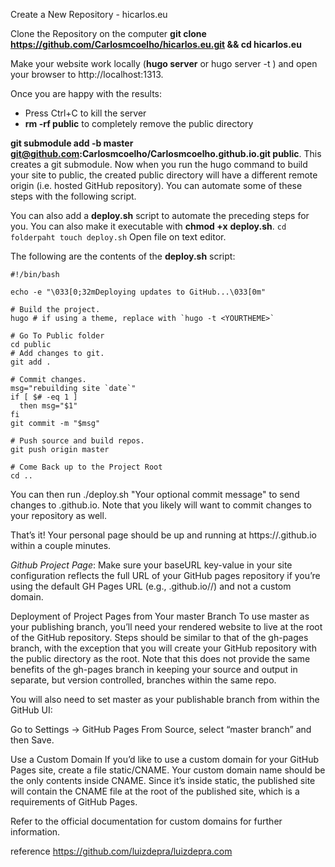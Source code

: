 Create a New Repository - hicarlos.eu

Clone the Repository on the computer
**git clone https://github.com/Carlosmcoelho/hicarlos.eu.git && cd hicarlos.eu**

Make your website work locally (**hugo server** or hugo server -t <YOURTHEME>) and open your browser to http://localhost:1313.
  
Once you are happy with the results:
- Press Ctrl+C to kill the server
- **rm -rf public** to completely remove the public directory

**git submodule add -b master git@github.com:Carlosmcoelho/Carlosmcoelho.github.io.git public**. 
This creates a git submodule. Now when you run the hugo command to build your site to public, the created public directory will have a different remote origin (i.e. hosted GitHub repository). You can automate some of these steps with the following script.

You can also add a **deploy.sh** script to automate the preceding steps for you. You can also make it executable with **chmod +x** **deploy.sh**.
``
cd folderpaht
touch deploy.sh
``
Open file on text editor.

The following are the contents of the **deploy.sh** script:
```
#!/bin/bash

echo -e "\033[0;32mDeploying updates to GitHub...\033[0m"

# Build the project.
hugo # if using a theme, replace with `hugo -t <YOURTHEME>`

# Go To Public folder
cd public
# Add changes to git.
git add .

# Commit changes.
msg="rebuilding site `date`"
if [ $# -eq 1 ]
  then msg="$1"
fi
git commit -m "$msg"

# Push source and build repos.
git push origin master

# Come Back up to the Project Root
cd ..
```
You can then run ./deploy.sh "Your optional commit message" to send changes to <USERNAME>.github.io. Note that you likely will want to commit changes to your <YOUR-PROJECT> repository as well.

That’s it! Your personal page should be up and running at https://<USERNAME>.github.io within a couple minutes.

*Github Project Page*:
Make sure your baseURL key-value in your site configuration reflects the full URL of your GitHub pages repository if you’re using the default GH Pages URL (e.g., <USERNAME>.github.io/<PROJECT>/) and not a custom domain.

Deployment of Project Pages from Your master Branch 
To use master as your publishing branch, you’ll need your rendered website to live at the root of the GitHub repository. Steps should be similar to that of the gh-pages branch, with the exception that you will create your GitHub repository with the public directory as the root. Note that this does not provide the same benefits of the gh-pages branch in keeping your source and output in separate, but version controlled, branches within the same repo.

You will also need to set master as your publishable branch from within the GitHub UI:

Go to Settings → GitHub Pages
From Source, select “master branch” and then Save.

Use a Custom Domain 
If you’d like to use a custom domain for your GitHub Pages site, create a file static/CNAME. Your custom domain name should be the only contents inside CNAME. Since it’s inside static, the published site will contain the CNAME file at the root of the published site, which is a requirements of GitHub Pages.

Refer to the official documentation for custom domains for further information.


reference 
https://github.com/luizdepra/luizdepra.com
